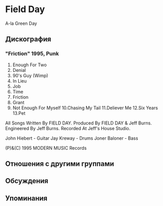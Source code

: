 # Field Day

A-la Green Day

## Дискография

### "Friction" 1995, Punk

1. Enough For Two
2. Denial
3. 90's Guy (Wimp)
4. In Lieu
5. Job
6. Time
7. Friction
8. Grant
9. Not Enough For Myself
10.Chasing My Tail
11.Deliever Me
12.Six Years
13.Pet

All Songs Written By FIELD DAY.
Produced By FIELD DAY & Jeff Burns.
Engineered By Jeff Burns.
Recorded At  Jeff's House Studio.

John Hiebert - Guitar
Jay Kreway - Drums
Joner Baloner - Bass

(P)&(C) 1995 MODERN MUSIC Records


## Отношения с другими группами


## Обсуждения


## Упоминания

